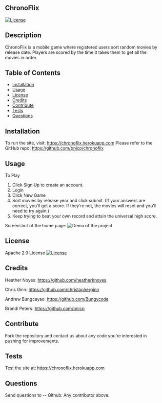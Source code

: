 ## ChronoFlix

[![License](https://img.shields.io/badge/License-Apache_2.0-blue.svg)](https://opensource.org/licenses/Apache-2.0)

## Description

ChronoFlix is a mobile game where registered users sort random movies by release date. Players are scored by the time it takes them to get all the movies in order.

## Table of Contents

- [Installation](#installation)
- [Usage](#usage)
- [License](#license)
- [Credits](#credits)
- [Contribute](#contribute)
- [Tests](#tests)
- [Questions](#questions)

## Installation

To run the site, visit: https://chronoflix.herokuapp.com
Please refer to the GitHub repo: https://github.com/bnicp/chronoflix

## Usage

To Play

1. Click Sign Up to create an account.
2. Login
3. Click New Game
4. Sort movies by release year and click submit. (If your answers are correct, you'll get a score. If they're not, the movies will reset and you'll need to try again.)
5. Keep trying to beat your own record and attain the universal high score.

Screenshot of the home page:
![Demo of the project.](./src/assets/home_page.jpg)

## License

Apache 2.0 License [![License](https://img.shields.io/badge/License-Apache_2.0-blue.svg)](https://opensource.org/licenses/Apache-2.0)

## Credits

Heather Noyes: https://github.com/heatherknoyes

Chris Ginn: https://github.com/christopherginn

Andrew Bungcayao: https://github.com/Bungycode

Brandi Peters: https://github.com/bnicp

## Contribute

Fork the repository and contact us about any code you're interested in pushing for improvements.

## Tests

Test the site at: https://chronoflix.herokuapp.com

## Questions

Send questions to --
Github: Any contributor above.
